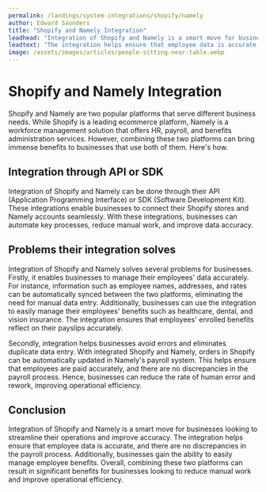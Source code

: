 ```yaml
---
permalink: /landings/system-integrations/shopify/namely
author: Edward Saunders
title: "Shopify and Namely Integration"
leadhead: "Integration of Shopify and Namely is a smart move for businesses looking to streamline their operations and improve accuracy"
leadtext: "The integration helps ensure that employee data is accurate, and there are no discrepancies in the payroll process. Additionally, businesses gain the ability to easily manage employee benefits. Overall, combining these two platforms can result in significant benefits for businesses looking to reduce manual work and improve operational efficiency."
image: /assets/images/articles/people-sitting-near-table.webp
---
```

<div class="arttext">    <h1>Shopify and Namely Integration</h1>
    <p>
      Shopify and Namely are two popular platforms that serve different business needs. While Shopify is a leading ecommerce platform, Namely is a workforce management solution that offers HR, payroll, and benefits administration services. However, combining these two platforms can bring immense benefits to businesses that use both of them. Here's how.
    </p>
    <h2>Integration through API or SDK</h2>
    <p>
      Integration of Shopify and Namely can be done through their API (Application Programming Interface) or SDK (Software Development Kit). These integrations enable businesses to connect their Shopify stores and Namely accounts seamlessly. With these integrations, businesses can automate key processes, reduce manual work, and improve data accuracy.
    </p>
    <h2>Problems their integration solves</h2>
    <p>
      Integration of Shopify and Namely solves several problems for businesses. Firstly, it enables businesses to manage their employees' data accurately. For instance, information such as employee names, addresses, and rates can be automatically synced between the two platforms, eliminating the need for manual data entry. Additionally, businesses can use the integration to easily manage their employees' benefits such as healthcare, dental, and vision insurance. The integration ensures that employees' enrolled benefits reflect on their payslips accurately.
    </p>
    <p>
      Secondly, integration helps businesses avoid errors and eliminates duplicate data entry. With integrated Shopify and Namely, orders in Shopify can be automatically updated in Namely's payroll system. This helps ensure that employees are paid accurately, and there are no discrepancies in the payroll process. Hence, businesses can reduce the rate of human error and rework, improving operational efficiency.
    </p>
    <h2>Conclusion</h2>
    <p>
      Integration of Shopify and Namely is a smart move for businesses looking to streamline their operations and improve accuracy. The integration helps ensure that employee data is accurate, and there are no discrepancies in the payroll process. Additionally, businesses gain the ability to easily manage employee benefits. Overall, combining these two platforms can result in significant benefits for businesses looking to reduce manual work and improve operational efficiency.
    </p>
</div>